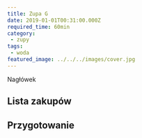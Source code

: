 ```yaml
---
title: Zupa G
date: 2019-01-01T00:31:00.000Z
required_time: 60min
category:
 - zupy
tags:
 - woda
featured_image: ../../../images/cover.jpg
---
```

    
Nagłówek  
<!---- splitter ---->
## Lista zakupów  

<!---- splitter ---->
## Przygotowanie  
